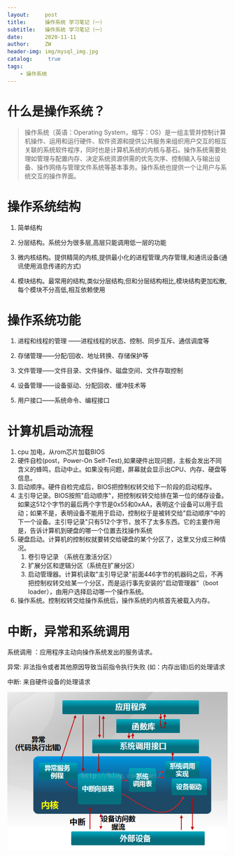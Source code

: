 ```yaml
---
layout:     post
title:      操作系统 学习笔记（一）
subtitle:   操作系统 学习笔记（一）
date:       2020-11-11
author:     ZW
header-img: img/mysql_img.jpg
catalog: 	 true
tags:
    - 操作系统
---
```


# 什么是操作系统？
>操作系统（英语：Operating System，缩写：OS）是一组主管并控制计算机操作、运用和运行硬件、软件资源和提供公共服务来组织用户交互的相互关联的系统软件程序，同时也是计算机系统的内核与基石。操作系统需要处理如管理与配置内存、决定系统资源供需的优先次序、控制输入与输出设备、操作网络与管理文件系统等基本事务。操作系统也提供一个让用户与系统交互的操作界面。

# 操作系统结构
1. 简单结构

2. 分层结构。系统分为很多层,高层只能调用低一层的功能

3. 微内核结构。提供精简的内核,提供最小化的进程管理,内存管理,和通讯设备(通讯使用消息传递的方式)

4. 模块结构。最常用的结构,类似分层结构,但和分层结构相比,模块结构更加松散,每个模块不分高低,相互依赖使用


# 操作系统功能
1. 进程和线程的管理 ——进程线程的状态、控制、同步互斥、通信调度等

2. 存储管理——分配/回收、地址转换、存储保护等

3. 文件管理——文件目录、文件操作、磁盘空间、文件存取控制

4. 设备管理——设备驱动、分配回收、缓冲技术等

5. 用户接口——系统命令、编程接口

# 计算机启动流程
1. cpu 加电，从rom芯片加载BIOS
2. 硬件自检(post，Power-On Self-Test),如果硬件出现问题，主板会发出不同含义的蜂鸣，启动中止。如果没有问题，屏幕就会显示出CPU、内存、硬盘等信息。
3. 启动顺序。硬件自检完成后，BIOS把控制权转交给下一阶段的启动程序。
4. 主引导记录。BIOS按照"启动顺序"，把控制权转交给排在第一位的储存设备。如果这512个字节的最后两个字节是0x55和0xAA，表明这个设备可以用于启动；如果不是，表明设备不能用于启动，控制权于是被转交给"启动顺序"中的下一个设备。主引导记录"只有512个字节，放不了太多东西。它的主要作用是，告诉计算机到硬盘的哪一个位置去找操作系统
5. 硬盘启动。计算机的控制权就要转交给硬盘的某个分区了，这里又分成三种情况。
    1. 卷引导记录 （系统在激活分区）
    2. 扩展分区和逻辑分区（系统在扩展分区）
    3. 启动管理器。计算机读取"主引导记录"前面446字节的机器码之后，不再把控制权转交给某一个分区，而是运行事先安装的"启动管理器"（boot loader），由用户选择启动哪一个操作系统。
6. 操作系统。控制权转交给操作系统后，操作系统的内核首先被载入内存。

# 中断，异常和系统调用
系统调用 ：应用程序主动向操作系统发出的服务请求。

异常: 非法指令或者其他原因导致当前指令执行失败   (如：内存出错)后的处理请求

中断: 来自硬件设备的处理请求

![图一](/img/20210226_01.png)















